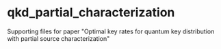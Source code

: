 # qkd_partial_characterization
Supporting files for paper "Optimal key rates for quantum key distribution with partial source characterization"
